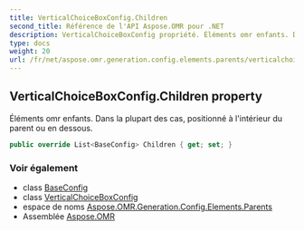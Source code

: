 ```yaml
---
title: VerticalChoiceBoxConfig.Children
second_title: Référence de l'API Aspose.OMR pour .NET
description: VerticalChoiceBoxConfig propriété. Éléments omr enfants. Dans la plupart des cas positionné à lintérieur du parent ou en dessous.
type: docs
weight: 20
url: /fr/net/aspose.omr.generation.config.elements.parents/verticalchoiceboxconfig/children/
---
```

## VerticalChoiceBoxConfig.Children property

Éléments omr enfants. Dans la plupart des cas, positionné à l'intérieur du parent ou en dessous.

```csharp
public override List<BaseConfig> Children { get; set; }
```

### Voir également

* class [BaseConfig](../../../aspose.omr.generation.config/baseconfig/)
* class [VerticalChoiceBoxConfig](../)
* espace de noms [Aspose.OMR.Generation.Config.Elements.Parents](../../verticalchoiceboxconfig/)
* Assemblée [Aspose.OMR](../../../)


